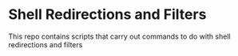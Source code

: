 # Shell Redirections and Filters
This repo contains scripts that carry out commands to do with shell redirections and filters
